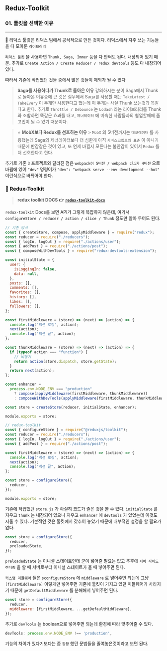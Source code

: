## Redux-Toolkit

### 01. 툴킷을 선택한 이유

---

📍 리덕스 툴킷은 리덕스 팀에서 공식적으로 만든 것이다.
리덕스에서 자주 쓰는 기능들을 다 모아둔 `라이브러리`

`리덕스 툴킷` 을 사용하면 `Thunk, Saga, Immer` 등을 다 안써도 된다.
내장되어 있기 때문. 추가로 `Create Action / Create Reducer / redux devtools` 등도 다 내장되어 있다.

따라서 기존에 작업했던 것들 중에서 많은 것들이 제외가 될 수 있다

> **Saga를 사용하다가 Thunk로 돌아온 이유**
> 강의하시는 분이 Saga에서 Thunk로 돌아온 이유중에 큰 것은 실무에서 Saga를 사용할 때는 `TakeLatest / TakeEvery` 이 두개만 사용한다고 했는데 이 두개는 사실 Thunk 쓰는것과 똑같다고 한다.
> 추가로 `Throttle / Debounce` 는 `Lodash` 라는 라이브러리를 Thunk와 조합하면 똑같은 효과를 내고, `제너레이터` 에 미숙한 사람들과의 협업할때에 좀 고민이 될 수 있기 때문이다.

> ⭐️ **MobX보다 Redux를 선호하는 이유** > `MobX` 의 5버전까지는 `데코레이터` 를 사용했는데 Saga의 제너레이터보다 더 심한게 아직 `자바스크립트의 표준` 이 아니기 때문에 반감같은 것이 있고, 또 언제 바뀔지 모른다는 불안감이 있어서 `Redux` 를 더 선호한다고 한다.

추가로 기존 `3` 프로젝트와 달라진 점은 `webpack이 5버전 / webpack cli가 4버전` 으로 바뀜에 있어 `"dev"` 명령어가 `"dev": "webpack serve --env development --hot"` 이런식으로 바뀌어야 한다.

### 📌 Redux-Toolkit

> **redux toolkit DOCS 👉 [`redux-toolkit-docs`]**

[`redux-toolkit-docs`]: https://redux-toolkit.js.org/

`redux-toolkit` Docs를 보면 API가 그렇게 복잡하지 않은데, 여기서 `configureStore / reducer / action / slice / Thunk` 정도만 알아 두어도 된다.

```js
// 기존 방식
const { createStore, compose, applyMiddleware } = require("redux");
const reducer = require("./reducers");
const { logIn, logOut } = require("./actions/user");
const { addPost } = require("./actions/post");
const { composeWithDevTools } = require("redux-devtools-extension");

const initialState = {
  user: {
    isLoggingIn: false,
    data: null,
  },
  posts: [],
  comments: [],
  favorites: [],
  history: [],
  likes: [],
  followers: [],
};

const firstMiddleware = (store) => (next) => (action) => {
  console.log("액션 로깅", action);
  next(action);
  console.log("액션 끝", action);
};

const thunkMiddleware = (store) => (next) => (action) => {
  if (typeof action === "function") {
    // 비동기
    return action(store.dispatch, store.getState);
  }
  return next(action);
};

const enhancer =
  process.env.NODE_ENV === "production"
    ? compose(applyMiddleware(firstMiddleware, thunkMiddleware))
    : composeWithDevTools(applyMiddleware(firstMiddleware, thunkMiddleware));

const store = createStore(reducer, initialState, enhancer);

module.exports = store;

// redux-toolkit
const { configureStore } = require("@reduxjs/toolkit");
const reducer = require("./reducers");
const { logIn, logOut } = require("./actions/user");
const { addPost } = require("./actions/post");

const firstMiddleware = (store) => (next) => (action) => {
  console.log("액션 로깅", action);
  next(action);
  console.log("액션 끝", action);
};

const store = configureStore({
  reducer,
});

module.exports = store;
```

기존에 작업했던 `store.js` 가 확실히 코드가 줄은 것을 볼 수 있다.
`initialState` 를 지우고 `thunk` 는 내장되어 있으니 지우고 `enhancer` 에 `devtools` 가 있었는데 이것도 지울 수 있다. 기본적인 것은 툴킷에서 갖추어 놓았기 때문에 내부적인 설정을 할 필요가 없다.

```js
const store = configureStore({
  reducer,
  preloadedState,
});
```

`preloadedState` 는 이니셜 스테이트인데 굳이 넣어줄 필요는 없고 추후에 `서버 사이드 렌더링` 을 할 때 서버로부터 이니셜 스테이트가 올 때 넣어주면 된다.

`커스텀 미들웨어` 들은 `sconfigureStore` 에 `middleware` 로 넣어주면 되는데 그냥 `[firstMiddleware]` 이렇게만 넣어주면 기존에 툴킷이 가지고 있던 미들웨어가 사라지기 때문에 `getDefaultMiddleware` 를 분해해서 넣어주면 된다.

```js
const store = configureStore({
  reducer,
  middleware: [firstMiddleware, ...getDefaultMiddleware],
});
```

추가로 `devTools` 는 boolean으로 넣어주면 되는데 환경에 따라 맞추어줄 수 있다.

```js
devTools: process.env.NODE_ENV !== 'production',
```

기능의 차이가 있다기보다는 좀 `장황` 했던 문법들을 줄여놓은것이라고 보면 된다.

